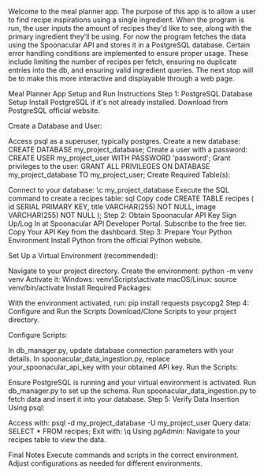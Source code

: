 Welcome to the meal planner app. The purpose of this app is to allow a user to find recipe inspirations using a single ingredient. When the program is run, the user inputs the amount of recipes they'd like to see, along with the primary ingredient they'll be using. For now the program fetches the data using the Spoonacular API and stores it in a PostgreSQL database. Certain error handling conditions are implemented to ensure proper usage. These include limiting the number of recipes per fetch, ensuring no duplicate entries into the db, and ensuring valid ingredient queries. The next stop will be to make this more interactive and displayable through a web page.

Meal Planner App Setup and Run Instructions
Step 1: PostgreSQL Database Setup
Install PostgreSQL if it's not already installed. Download from PostgreSQL official website.

Create a Database and User:

Access psql as a superuser, typically postgres.
Create a new database: CREATE DATABASE my_project_database;
Create a user with a password: CREATE USER my_project_user WITH PASSWORD 'password';
Grant privileges to the user: GRANT ALL PRIVILEGES ON DATABASE my_project_database TO my_project_user;
Create Required Table(s):

Connect to your database: \c my_project_database
Execute the SQL command to create a recipes table:
sql
Copy code
CREATE TABLE recipes (
  id SERIAL PRIMARY KEY,
  title VARCHAR(255) NOT NULL,
  image VARCHAR(255) NOT NULL
);
Step 2: Obtain Spoonacular API Key
Sign Up/Log In at Spoonacular API Developer Portal.
Subscribe to the free tier.
Copy Your API Key from the dashboard.
Step 3: Prepare Your Python Environment
Install Python from the official Python website.

Set Up a Virtual Environment (recommended):

Navigate to your project directory.
Create the environment: python -m venv venv
Activate it:
Windows: venv\Scripts\activate
macOS/Linux: source venv/bin/activate
Install Required Packages:

With the environment activated, run: pip install requests psycopg2
Step 4: Configure and Run the Scripts
Download/Clone Scripts to your project directory.

Configure Scripts:

In db_manager.py, update database connection parameters with your details.
In spoonacular_data_ingestion.py, replace your_spoonacular_api_key with your obtained API key.
Run the Scripts:

Ensure PostgreSQL is running and your virtual environment is activated.
Run db_manager.py to set up the schema.
Run spoonacular_data_ingestion.py to fetch data and insert it into your database.
Step 5: Verify Data Insertion
Using psql:

Access with: psql -d my_project_database -U my_project_user
Query data: SELECT * FROM recipes;
Exit with: \q
Using pgAdmin: Navigate to your recipes table to view the data.

Final Notes
Execute commands and scripts in the correct environment.
Adjust configurations as needed for different environments.
